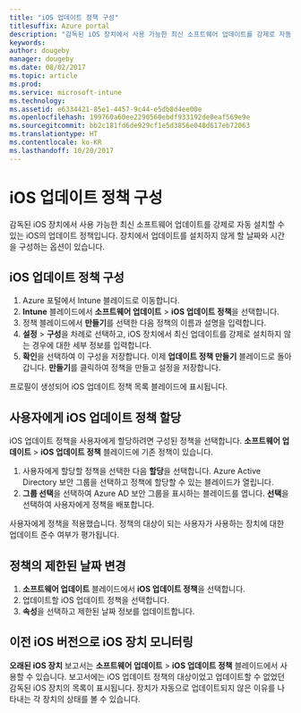 ```yaml
---
title: "iOS 업데이트 정책 구성"
titlesuffix: Azure portal
description: "감독된 iOS 장치에서 사용 가능한 최신 소프트웨어 업데이트를 강제로 자동 설치하기 위한 iOS의 업데이트 정책을 구성합니다."
keywords: 
author: dougeby
manager: dougeby
ms.date: 08/02/2017
ms.topic: article
ms.prod: 
ms.service: microsoft-intune
ms.technology: 
ms.assetid: e6334421-85e1-4457-9c44-e5db8d4ee00e
ms.openlocfilehash: 199760a60ee2290560ebdf933192de0eaf569e9e
ms.sourcegitcommit: bb2c181fd6de929cf1e5d3856e048d617eb72063
ms.translationtype: HT
ms.contentlocale: ko-KR
ms.lasthandoff: 10/20/2017
---
```

# <a name="configure-ios-update-policies"></a>iOS 업데이트 정책 구성
감독된 iOS 장치에서 사용 가능한 최신 소프트웨어 업데이트를 강제로 자동 설치할 수 있는 iOS의 업데이트 정책입니다. 장치에서 업데이트를 설치하지 않게 할 날짜와 시간을 구성하는 옵션이 있습니다.

## <a name="configure-the-ios-update-policy"></a>iOS 업데이트 정책 구성
1. Azure 포털에서 Intune 블레이드로 이동합니다.
2. **Intune** 블레이드에서 **소프트웨어 업데이트** > **iOS 업데이트 정책**을 선택합니다.
4. 정책 블레이드에서 **만들기**를 선택한 다음 정책의 이름과 설명을 입력합니다.
5. **설정** > **구성**을 차례로 선택하고, iOS 장치에서 최신 업데이트를 강제로 설치하지 않는 경우에 대한 세부 정보를 입력합니다.
6. **확인**을 선택하여 이 구성을 저장합니다. 이제 **업데이트 정책 만들기** 블레이드로 돌아갑니다. **만들기**를 클릭하여 정책을 만들고 설정을 저장합니다.

프로필이 생성되어 iOS 업데이트 정책 목록 블레이드에 표시됩니다.

## <a name="assign-an-ios-update-policy-to-users"></a>사용자에게 iOS 업데이트 정책 할당
iOS 업데이트 정책을 사용자에게 할당하려면 구성된 정책을 선택합니다. **소프트웨어 업데이트** > **iOS 업데이트 정책** 블레이드에 기존 정책이 있습니다.
1. 사용자에게 할당할 정책을 선택한 다음 **할당**을 선택합니다. Azure Active Directory 보안 그룹을 선택하고 정책에 할당할 수 있는 블레이드가 열립니다.
2. **그룹 선택**을 선택하여 Azure AD 보안 그룹을 표시하는 블레이드를 엽니다. **선택**을 선택하여 사용자에게 정책을 배포합니다.

사용자에게 정책을 적용했습니다. 정책의 대상이 되는 사용자가 사용하는 장치에 대한 업데이트 준수 여부가 평가됩니다.

## <a name="change-the-restricted-days-for-the-policy"></a>정책의 제한된 날짜 변경
1. **소프트웨어 업데이트** 블레이드에서 **iOS 업데이트 정책**을 선택합니다.
2. 업데이트할 iOS 업데이트 정책을 선택합니다.
3. **속성**을 선택하고 제한된 날짜 정보를 업데이트합니다.

## <a name="monitor-ios-devices-with-older-ios-versions"></a>이전 iOS 버전으로 iOS 장치 모니터링 
<!-- 1352223 -->
**오래된 iOS 장치** 보고서는 **소프트웨어 업데이트** > **iOS 업데이트 정책** 블레이드에서 사용할 수 있습니다. 보고서에는 iOS 업데이트 정책의 대상이었고 업데이트할 수 없었던 감독된 iOS 장치의 목록이 표시됩니다. 장치가 자동으로 업데이트되지 않은 이유를 나타내는 각 장치의 상태를 볼 수 있습니다.